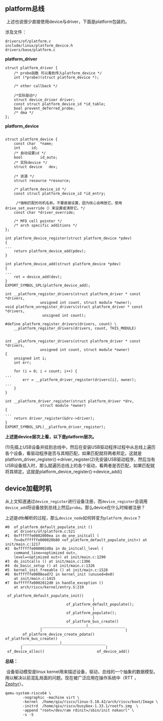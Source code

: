 ## platform总线

​	上述也说很少直接使用device与driver，下面是platform包装的。

涉及文件：

```
drivers/of/platform.c
include/linux/platform_device.h
drivers/base/platform.c
```

**platform_driver**

```
struct platform_driver {
	/* probe函数 可以看到传入platform_device */
	int (*probe)(struct platform_device *);

	/* other callback */
	
	/*实际驱动*/
	struct device_driver driver;
	const struct platform_device_id *id_table;
	bool prevent_deferred_probe;
	/* dma */
};
```

**platform_device**

```

struct platform_device {
	const char	*name;
	int		id;
	/* 自动设置id */
	bool		id_auto;
	/* 实际device */
	struct device	dev;

	/* 资源 */
	struct resource	*resource;

	/* platform_device_id */
	const struct platform_device_id	*id_entry;

	 /*强制匹配的司机名称。不要直接设置，因为核心会释放它。使用drive_set_override（）来设置或清除它。*/
	const char *driver_override;

	/* MFD cell pointer */
	/* arch specific additions */
};

```

```
int platform_device_register(struct platform_device *pdev)
{
...
	return platform_device_add(pdev);
}

int platform_device_add(struct platform_device *pdev)
{
...
	ret = device_add(dev);
}
EXPORT_SYMBOL_GPL(platform_device_add);
```

```
int __platform_register_drivers(struct platform_driver * const *drivers,
				unsigned int count, struct module *owner);
void platform_unregister_drivers(struct platform_driver * const *drivers,
				 unsigned int count);

#define platform_register_drivers(drivers, count) \
	__platform_register_drivers(drivers, count, THIS_MODULE)


int __platform_register_drivers(struct platform_driver * const *drivers,
				unsigned int count, struct module *owner)
{
	unsigned int i;
	int err;

	for (i = 0; i < count; i++) {
...
		err = __platform_driver_register(drivers[i], owner);
...
	}
}

int __platform_driver_register(struct platform_driver *drv,
				struct module *owner)
{
...
	return driver_register(&drv->driver);
}
EXPORT_SYMBOL_GPL(__platform_driver_register);
```

**上述是device层次上看，以下是platform层次。**

​	(1)先插上USB设备并挂到总线中，然后在安装USB驱动程序过程中从总线上遍历各个设备，看驱动程序是否与其相匹配，如果匹配就将两者邦定。这就是platform_driver_register()->driver_register
​	(2)先安装USB驱动程序，然后当有USB设备插入时，那么就遍历总线上的各个驱动，看两者是否匹配，如果匹配就将其绑定。这就是platform_device_register()->device_add()

## device加载时机

​	从上文知道通过`device_register`进行设备注册，而`device_register`会调用`device_add`将设备放到总线上然后`probe`。那么device在什么时候被注册？

上述是dtb解析的过程，那么`device_node`如何转变为`platform_device`？

```
#0  of_platform_default_populate_init ()
    at drivers/of/platform.c:521
#1  0xffffffe0002000ea in do_one_initcall (
    fn=0xffffffe000020b80 <of_platform_default_populate_init>) at init/main.c:1217
#2  0xffffffe000002d8a in do_initcall_level (
    command_line=<optimized out>,
    level=<optimized out>) at init/main.c:1290
#3  do_initcalls () at init/main.c:1306
#4  do_basic_setup () at init/main.c:1326
#5  kernel_init_freeable () at init/main.c:1528
#6  0xffffffe0008ead72 in kernel_init (unused=0x0)
    at init/main.c:1415
#7  0xffffffe0002012d0 in handle_exception ()
    at arch/riscv/kernel/entry.S:219
```

```
 of_platform_default_populate_init()
                                        |
                            of_platform_default_populate();
                                        |
                            of_platform_populate();
                                        |
                            of_platform_bus_create()
                _____________________|_________________
                |                                      |
        of_platform_device_create_pdata()       of_platform_bus_create()
        _________________|____________________
       |                                      |
 of_device_alloc()                        of_device_add()      
```

**总结：**

​	设备驱动模型是linux kernel用来描述设备，驱动，总线的一个抽象的数据模型。用以解决以前混乱局面的问题。现在被广泛应用在操作系统中（RTT ，[Zephyr](https://zephyrproject.org/)）。

```
qemu-system-riscv64 \
        -nographic -machine virt \
        -kernel  /home/qiu/riscv/linux-5.10.42/arch/riscv/boot/Image \
        -initrd  /home/qiu/riscv/busybox-1.33.1/rootfs.img  \
        -append "root=/dev/ram rdinit=/sbin/init nokasrl" \
        -s -S
```

